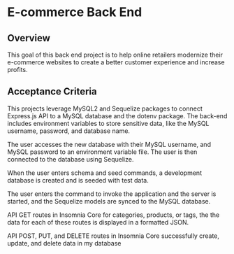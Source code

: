 # E-commerce Back End 

## Overview

This goal of this back end project is to help online retailers modernize their e-commerce websites to create a better customer experience and increase profits.

## Acceptance Criteria

This projects leverage MySQL2 and Sequelize packages to connect Express.js API to a MySQL database and the dotenv package. The back-end includes environment variables to store sensitive data, like the MySQL username, password, and database name.

The user accesses the new database with their MySQL username, and MySQL password to an environment variable file. The user is then connected to the database using Sequelize.

When the user enters schema and seed commands, a development database is created and is seeded with test data.

The user enters the command to invoke the application and the server is started, and the Sequelize models are synced to the MySQL database.

API GET routes in Insomnia Core for categories, products, or tags, the the data for each of these routes is displayed in a formatted JSON.

API POST, PUT, and DELETE routes in Insomnia Core successfully create, update, and delete data in my database


